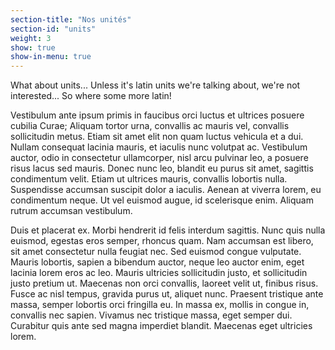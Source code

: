 ```yaml
---
section-title: "Nos unités"
section-id: "units"
weight: 3
show: true
show-in-menu: true
---
```

What about units... Unless it's latin units we're talking about, we're not interested... So where some more latin!

Vestibulum ante ipsum primis in faucibus orci luctus et ultrices posuere cubilia Curae; Aliquam tortor urna, convallis ac mauris vel, convallis sollicitudin metus. Etiam sit amet elit non quam luctus vehicula et a dui. Nullam consequat lacinia mauris, et iaculis nunc volutpat ac. Vestibulum auctor, odio in consectetur ullamcorper, nisl arcu pulvinar leo, a posuere risus lacus sed mauris. Donec nunc leo, blandit eu purus sit amet, sagittis condimentum velit. Etiam ut ultrices mauris, convallis lobortis nulla. Suspendisse accumsan suscipit dolor a iaculis. Aenean at viverra lorem, eu condimentum neque. Ut vel euismod augue, id scelerisque enim. Aliquam rutrum accumsan vestibulum.

Duis et placerat ex. Morbi hendrerit id felis interdum sagittis. Nunc quis nulla euismod, egestas eros semper, rhoncus quam. Nam accumsan est libero, sit amet consectetur nulla feugiat nec. Sed euismod congue vulputate. Mauris lobortis, sapien a bibendum auctor, neque leo auctor enim, eget lacinia lorem eros ac leo. Mauris ultricies sollicitudin justo, et sollicitudin justo pretium ut. Maecenas non orci convallis, laoreet velit ut, finibus risus. Fusce ac nisl tempus, gravida purus ut, aliquet nunc. Praesent tristique ante massa, semper lobortis orci fringilla eu. In massa ex, mollis in congue in, convallis nec sapien. Vivamus nec tristique massa, eget semper dui. Curabitur quis ante sed magna imperdiet blandit. Maecenas eget ultricies lorem.
